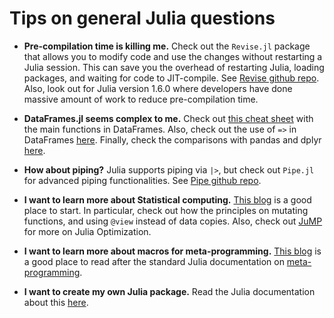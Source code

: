 # Tips on general Julia questions

- **Pre-compilation time is killing me.** Check out the `Revise.jl` package that allows you to modify code and use the changes without restarting a Julia session. This can save you the overhead of restarting Julia, loading packages, and waiting for code to JIT-compile. See [Revise github repo](https://github.com/timholy/Revise.jl). Also, look out for Julia version 1.6.0 where developers have done massive amount of work to reduce pre-compilation time.

- **DataFrames.jl seems complex to me.** Check out [this cheat sheet](https://ahsmart.com/assets/pages/data-wrangling-with-data-frames-jl-cheat-sheet/DataFramesCheatSheet_v0.21_rev3.pdf) with the main functions in DataFrames. Also, check out the use of `=>` in DataFrames [here](https://www.juliabloggers.com/how-is-used-in-dataframes-jl/?utm_source=ReviveOldPost&utm_medium=social&utm_campaign=ReviveOldPost). Finally, check the comparisons with pandas and dplyr [here](https://juliadata.github.io/DataFrames.jl/latest/man/comparisons/).

- **How about piping?** Julia supports piping via `|>`, but check out `Pipe.jl` for advanced piping functionalities. See [Pipe github repo](https://github.com/oxinabox/Pipe.jl).

- **I want to learn more about Statistical computing.** [This blog](https://github.com/johnmyleswhite/julia_tutorials/blob/master/Statistics%20in%20Julia%20-%20Maximum%20Likelihood%20Estimation.ipynb) is a good place to start. In particular, check out how the principles on mutating functions, and using `@view` instead of data copies. Also, check out [JuMP](https://jump.dev/) for more on Julia Optimization.

- **I want to learn more about macros for meta-programming.** [This blog](https://github.com/johnmyleswhite/julia_tutorials/blob/master/From%20Macros%20to%20DSLs%20in%20Julia%20-%20Part%201%20-%20Macros.ipynb) is a good place to read after the standard Julia documentation on [meta-programming](https://docs.julialang.org/en/v1/manual/metaprogramming/).

- **I want to create my own Julia package.** Read the Julia documentation about this [here](https://julialang.github.io/Pkg.jl/v1/creating-packages/).

